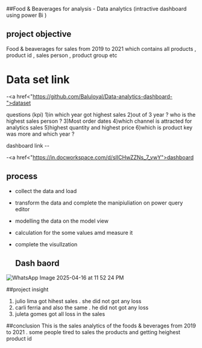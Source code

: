 ##Food & Beaverages  for analysis  - Data analytics (intractive dashboard using power Bi )
## project objective 
Food &  beaverages for sales from 2019 to 2021 which contains all products , product id , sales person , product group  etc 

# Data set link 
-<a href<"https://github.com/Baluloyal/Data-analytics-dashboard-">dataset  </a>

questions (kpi)
1)in which year got highest sales 
2)out of 3 year ? who is the highest sales person ?
3)Most order dates 
4)which channel is attracted for analytics sales 
5)highest quantity and highest price 
6)which is product key was more and which year ?

dashboard link --

-<a href<"https://in.docworkspace.com/d/sIICHwZZNs_7_vwY">dashboard</a>
## process 
- collect the data and  load
- transform the data and complete the manipiuliation on power query editor
- modelling the data on the model view
- calculation for the some values amd measure it
- complete the visulIzation


  ## Dash baord

![WhatsApp Image 2025-04-16 at 11 52 24 PM](https://github.com/user-attachments/assets/c5379e07-9c9c-4dc9-9b03-67f107aadd9c)


##project insight 

1) julio lima  got hihest sales . she did not got any loss
2) carli ferria and also the same . he did not got any loss
3) juleta gomes got all loss in the sales

##conclusion 
This is the sales analytics of the foods & beverages  from 2019 to 2021 . some people tired to sales the products and getting heighest product id 


  

